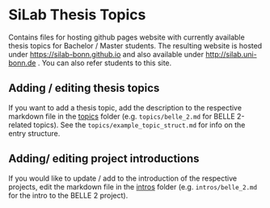# SiLab Thesis Topics

Contains files for hosting github pages website with currently available thesis topics for Bachelor / Master students.
The resulting website is hosted under <https://silab-bonn.github.io> and also available under <http://silab.uni-bonn.de> . You can also refer students to this site.

## Adding / editing thesis topics

If you want to add a thesis topic, add the description to the respective markdown file in the [topics](topics/) folder (e.g. `topics/belle_2.md` for BELLE 2-related topics). See the `topics/example_topic_struct.md` for info on the entry structure.

## Adding/ editing project introductions

If you would like to update / add to the introduction of the respective projects, edit the markdown file in the [intros](intros/) folder (e.g. `intros/belle_2.md` for the intro to the BELLE 2 project).
